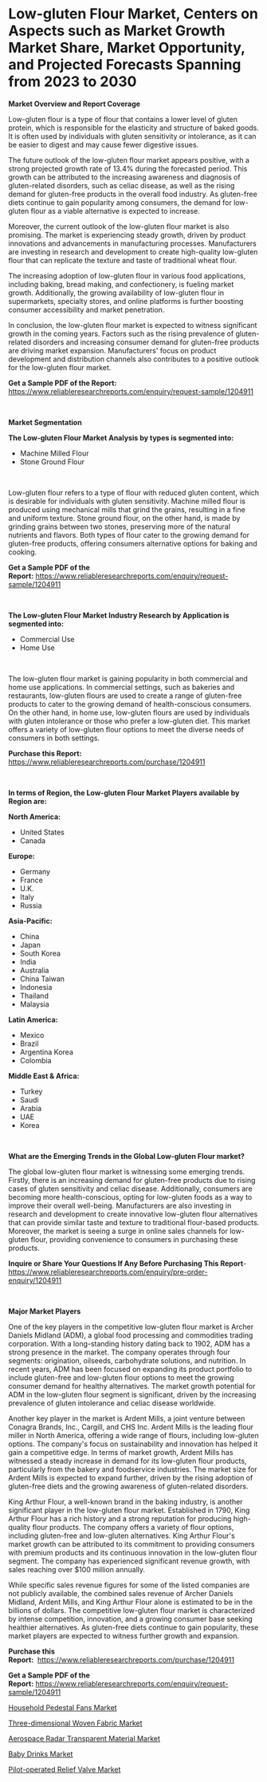 <p><h1>Low-gluten Flour Market, Centers on Aspects such as Market Growth Market Share, Market Opportunity, and Projected Forecasts Spanning from 2023 to 2030</h1></p><p><strong>Market Overview and Report Coverage</strong></p>
<p><p>Low-gluten flour is a type of flour that contains a lower level of gluten protein, which is responsible for the elasticity and structure of baked goods. It is often used by individuals with gluten sensitivity or intolerance, as it can be easier to digest and may cause fewer digestive issues.</p><p>The future outlook of the low-gluten flour market appears positive, with a strong projected growth rate of 13.4% during the forecasted period. This growth can be attributed to the increasing awareness and diagnosis of gluten-related disorders, such as celiac disease, as well as the rising demand for gluten-free products in the overall food industry. As gluten-free diets continue to gain popularity among consumers, the demand for low-gluten flour as a viable alternative is expected to increase.</p><p>Moreover, the current outlook of the low-gluten flour market is also promising. The market is experiencing steady growth, driven by product innovations and advancements in manufacturing processes. Manufacturers are investing in research and development to create high-quality low-gluten flour that can replicate the texture and taste of traditional wheat flour.</p><p>The increasing adoption of low-gluten flour in various food applications, including baking, bread making, and confectionery, is fueling market growth. Additionally, the growing availability of low-gluten flour in supermarkets, specialty stores, and online platforms is further boosting consumer accessibility and market penetration.</p><p>In conclusion, the low-gluten flour market is expected to witness significant growth in the coming years. Factors such as the rising prevalence of gluten-related disorders and increasing consumer demand for gluten-free products are driving market expansion. Manufacturers' focus on product development and distribution channels also contributes to a positive outlook for the low-gluten flour market.</p></p>
<p><strong>Get a Sample PDF of the Report:</strong> <a href="https://www.reliableresearchreports.com/enquiry/request-sample/1204911">https://www.reliableresearchreports.com/enquiry/request-sample/1204911</a></p>
<p>&nbsp;</p>
<p><strong>Market Segmentation</strong></p>
<p><strong>The Low-gluten Flour Market Analysis by types is segmented into:</strong></p>
<p><ul><li>Machine Milled Flour</li><li>Stone Ground Flour</li></ul></p>
<p>&nbsp;</p>
<p><p>Low-gluten flour refers to a type of flour with reduced gluten content, which is desirable for individuals with gluten sensitivity. Machine milled flour is produced using mechanical mills that grind the grains, resulting in a fine and uniform texture. Stone ground flour, on the other hand, is made by grinding grains between two stones, preserving more of the natural nutrients and flavors. Both types of flour cater to the growing demand for gluten-free products, offering consumers alternative options for baking and cooking.</p></p>
<p><strong>Get a Sample PDF of the Report:</strong>&nbsp;<a href="https://www.reliableresearchreports.com/enquiry/request-sample/1204911">https://www.reliableresearchreports.com/enquiry/request-sample/1204911</a></p>
<p>&nbsp;</p>
<p><strong>The Low-gluten Flour Market Industry Research by Application is segmented into:</strong></p>
<p><ul><li>Commercial Use</li><li>Home Use</li></ul></p>
<p>&nbsp;</p>
<p><p>The low-gluten flour market is gaining popularity in both commercial and home use applications. In commercial settings, such as bakeries and restaurants, low-gluten flours are used to create a range of gluten-free products to cater to the growing demand of health-conscious consumers. On the other hand, in home use, low-gluten flours are used by individuals with gluten intolerance or those who prefer a low-gluten diet. This market offers a variety of low-gluten flour options to meet the diverse needs of consumers in both settings.</p></p>
<p><strong>Purchase this Report:</strong>&nbsp; <a href="https://www.reliableresearchreports.com/purchase/1204911">https://www.reliableresearchreports.com/purchase/1204911</a></p>
<p>&nbsp;</p>
<p><strong>In terms of Region, the Low-gluten Flour Market Players available by Region are:</strong></p>
<p>
    <p> <strong> North America: </strong>
        <ul>
            <li>United States</li>
            <li>Canada</li>
        </ul>
        </p> 
    <p> <strong> Europe: </strong>
        <ul>
            <li>Germany</li>
            <li>France</li>
            <li>U.K.</li>
            <li>Italy</li>
            <li>Russia</li>
        </ul>
        </p> 
    <p> <strong> Asia-Pacific: </strong>
        <ul>
            <li>China</li>
            <li>Japan</li>
            <li>South Korea</li>
            <li>India</li>
            <li>Australia</li>
            <li>China Taiwan</li>
            <li>Indonesia</li>
            <li>Thailand</li>
            <li>Malaysia</li>
        </ul>
        </p> 
    <p> <strong> Latin America: </strong>
        <ul>
            <li>Mexico</li>
            <li>Brazil</li>
            <li>Argentina Korea</li>
            <li>Colombia</li>
        </ul>
        </p> 
    <p> <strong> Middle East & Africa: </strong>
        <ul>
            <li>Turkey</li>
            <li>Saudi</li>
            <li>Arabia</li>
            <li>UAE</li>
            <li>Korea</li>
        </ul>
    </p>
    </p>
<p>&nbsp;</p>
<p><strong>What are the Emerging Trends in the Global Low-gluten Flour market?</strong></p>
<p><p>The global low-gluten flour market is witnessing some emerging trends. Firstly, there is an increasing demand for gluten-free products due to rising cases of gluten sensitivity and celiac disease. Additionally, consumers are becoming more health-conscious, opting for low-gluten foods as a way to improve their overall well-being. Manufacturers are also investing in research and development to create innovative low-gluten flour alternatives that can provide similar taste and texture to traditional flour-based products. Moreover, the market is seeing a surge in online sales channels for low-gluten flour, providing convenience to consumers in purchasing these products.</p></p>
<p><strong>Inquire or Share Your Questions If Any Before Purchasing This Report</strong>- <a href="https://www.reliableresearchreports.com/enquiry/pre-order-enquiry/1204911">https://www.reliableresearchreports.com/enquiry/pre-order-enquiry/1204911</a></p>
<p>&nbsp;</p>
<p><strong>Major Market Players</strong></p>
<p><p>One of the key players in the competitive low-gluten flour market is Archer Daniels Midland (ADM), a global food processing and commodities trading corporation. With a long-standing history dating back to 1902, ADM has a strong presence in the market. The company operates through four segments: origination, oilseeds, carbohydrate solutions, and nutrition. In recent years, ADM has been focused on expanding its product portfolio to include gluten-free and low-gluten flour options to meet the growing consumer demand for healthy alternatives. The market growth potential for ADM in the low-gluten flour segment is significant, driven by the increasing prevalence of gluten intolerance and celiac disease worldwide.</p><p>Another key player in the market is Ardent Mills, a joint venture between Conagra Brands, Inc., Cargill, and CHS Inc. Ardent Mills is the leading flour miller in North America, offering a wide range of flours, including low-gluten options. The company's focus on sustainability and innovation has helped it gain a competitive edge. In terms of market growth, Ardent Mills has witnessed a steady increase in demand for its low-gluten flour products, particularly from the bakery and foodservice industries. The market size for Ardent Mills is expected to expand further, driven by the rising adoption of gluten-free diets and the growing awareness of gluten-related disorders.</p><p>King Arthur Flour, a well-known brand in the baking industry, is another significant player in the low-gluten flour market. Established in 1790, King Arthur Flour has a rich history and a strong reputation for producing high-quality flour products. The company offers a variety of flour options, including gluten-free and low-gluten alternatives. King Arthur Flour's market growth can be attributed to its commitment to providing consumers with premium products and its continuous innovation in the low-gluten flour segment. The company has experienced significant revenue growth, with sales reaching over $100 million annually.</p><p>While specific sales revenue figures for some of the listed companies are not publicly available, the combined sales revenue of Archer Daniels Midland, Ardent Mills, and King Arthur Flour alone is estimated to be in the billions of dollars. The competitive low-gluten flour market is characterized by intense competition, innovation, and a growing consumer base seeking healthier alternatives. As gluten-free diets continue to gain popularity, these market players are expected to witness further growth and expansion.</p></p>
<p><strong>Purchase this Report:</strong>&nbsp;&nbsp;<a href="https://www.reliableresearchreports.com/purchase/1204911">https://www.reliableresearchreports.com/purchase/1204911</a></p>
<p></p>
<p><strong>Get a Sample PDF of the Report:</strong>&nbsp;<a href="https://www.reliableresearchreports.com/enquiry/request-sample/1204911">https://www.reliableresearchreports.com/enquiry/request-sample/1204911</a></p>
<p><p><a href="https://medium.com/@bradomar67436/household-pedestal-fans-market-size-and-market-trends-complete-industry-overview-2023-to-2030-b4f96f3c388a">Household Pedestal Fans Market</a></p><p><a href="https://github.com/krithireportprime/Market-Research-Report-List-1/blob/main/three-dimensional-woven-fabric-market.md">Three-dimensional Woven Fabric Market</a></p><p><a href="https://github.com/anmolreportprime/Market-Research-Report-List-1/blob/main/aerospace-radar-transparent-material-market.md">Aerospace Radar Transparent Material Market</a></p><p><a href="https://www.linkedin.com/pulse/baby-drinks-market-size-share-global-analysis/">Baby Drinks Market</a></p><p><a href="https://medium.com/@jaremington56468/decoding-pilot-operated-relief-valve-market-metrics-market-share-trends-and-growth-patterns-4d23586f8998">Pilot-operated Relief Valve Market</a></p></p>
